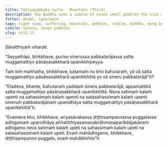 ```yaml
---
title: Tatiyapabbata sutta - Mountain (Third)
description: The Buddha uses a simile of seven small pebbles the size of mung beans placed on the great mountain Sineru to contrast the extent of suffering that is exhausted and overcome by a disciple of the noble ones who has attained right view.
fetter: doubt, ignorance
tags: right view, suffering, mountain, pebbles, simile, dukkha, mung beans, Sineru, sn, sn12-21, sn13
simile: Sineru, seven pebbles
slug: sn13.11
---
```


Sāvatthiyaṁ viharati.

“Seyyathāpi, bhikkhave, puriso sinerussa pabbatarājassa satta muggamattiyo pāsāṇasakkharā upanikkhipeyya.

Taṁ kiṁ maññatha, bhikkhave, katamaṁ nu kho bahutaraṁ, yā vā satta muggamattiyo pāsāṇasakkharā upanikkhittā yo vā sineru pabbatarājā”ti?

“Etadeva, bhante, bahutaraṁ yadidaṁ sineru pabbatarājā; appamattikā satta muggamattiyo pāsāṇasakkharā upanikkhittā. Neva satimaṁ kalaṁ upenti na sahassimaṁ kalaṁ upenti na satasahassimaṁ kalaṁ upenti sineruṁ pabbatarājānaṁ upanidhāya satta muggamattiyo pāsāṇasakkharā upanikkhittā”ti.

“Evameva kho, bhikkhave, ariyasāvakassa diṭṭhisampannassa puggalassa adhigamaṁ upanidhāya aññatitthiyasamaṇabrāhmaṇaparibbājakānaṁ adhigamo neva satimaṁ kalaṁ upeti na sahassimaṁ kalaṁ upeti na satasahassimaṁ kalaṁ upeti. Evaṁ mahādhigamo, bhikkhave, diṭṭhisampanno puggalo, evaṁ mahābhiñño”ti.
